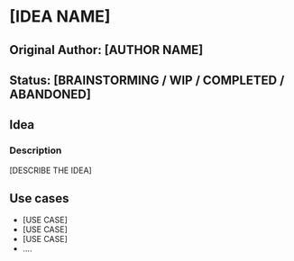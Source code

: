 # [IDEA NAME]

## Original Author: [AUTHOR NAME]

## Status: [BRAINSTORMING / WIP / COMPLETED / ABANDONED]

## Idea

### Description

[DESCRIBE THE IDEA]

## Use cases

* [USE CASE]
* [USE CASE]
* [USE CASE]
* ....
